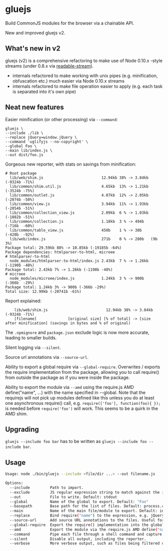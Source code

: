 # gluejs

Build CommonJS modules for the browser via a chainable API.

New and improved gluejs v2.

## What's new in v2

gluejs (v2) is a comprehensive refactoring to make use of Node 0.10.x -style streams (under 0.8.x via [readable-stream](https://github.com/isaacs/readable-stream)).

- internals refactored to make working with unix pipes (e.g. minification, obfuscation etc.) much easier via Node 0.10.x streams
- internals refactored to make file operation easier to apply (e.g. each task is separated into it's own pipe)

## Neat new features

Easier minification (or other processing) via `--command`:

    gluejs \
    --include ./lib \
    --replace jQuery=window.jQuery \
    --command 'uglifyjs --no-copyright' \
    --global Foo \
    --main lib/index.js \
    --out dist/foo.js

Gorgeous new reporter, with stats on savings from minification:

    # Root package
      lib/web/shim.js                          12.94kb 38% -> 3.84kb (-9324b -71%)
      lib/common/shim.util.js                  4.65kb  13% -> 1.21kb (-3524b -75%)
      lib/common/outlet.js                     4.07kb  12% -> 2.05kb (-2074b -50%)
      lib/common/view.js                       3.94kb  11% -> 1.93kb (-2054b -51%)
      lib/common/collection_view.js            2.09kb  6 % -> 1.03kb (-1082b -51%)
      lib/common/collection.js                 1.18kb  3 % -> 494b   (-716b  -60%)
      lib/common/table_view.js                 458b    1 % -> 38b    (-420b  -92%)
      lib/web/index.js                         271b    0 % -> 280b   (9b     3%)
    Package total: 29.59kb 88% -> 10.85kb (-19185b -64%)
    Package dependencies: htmlparser-to-html, microee
    # htmlparser-to-html
      node_modules/htmlparser-to-html/index.js 2.43kb  7 % -> 1.26kb (-1190b -48%)
    Package total: 2.43kb 7% -> 1.26kb (-1190b -48%)
    # microee
      node_modules/microee/index.js            1.24kb  3 % -> 900b   (-366b  -29%)
    Package total: 1.24kb 3% -> 900b (-366b -29%)
    Total size: 12.99kb (-20741b -61%)

Report explained:

        lib/web/shim.js                          12.94kb 38% -> 3.84kb (-9324b -71%)
        [filename]              [original size] [% of total] -> [size after minification] (savings in bytes and % of original)

The `.npmignore` and `package.json` exclude logic is now more accurate, leading to smaller builds.

Silent logging via `--silent`.

Source url annotations via `--source-url`.

Ability to export a global require via `--global-require`. Overwrites / exports the require implementation from the package, allowing you to call require() from outside the package as if you were inside the package.

Ability to export the module via `--amd` using the require.js AMD define("name", ...) with the name specified in --global. Note that the requirejs will not pick up modules defined like this unless you do at least one asynchronous require() call, e.g. `require(['foo'], function(foo){ });` is needed before `require('foo')` will work. This seems to be a quirk in the AMD shim.

## Upgrading

`gluejs --include foo bar` has to be written as `gluejs --include foo --include bar`.

## Usage

````bash
Usage: node ./bin/gluejs --include <file/dir ...> --out filename.js

Options:
  --include         Path to import.                                                                                                                                                                                                                [required]
  --exclude         JS regular expression string to match against the included paths
  --out             File to write. Default: stdout
  --global          Name of the global to export. Default: "Foo"
  --basepath        Base path for the list of files. Default: process.cwd().                                                                                                                                                                       [default: "/home/m/mnt/gluejs"]
  --main            Name of the main file/module to export. Default: index.js                                                                                                                                                                      [default: "index.js"]
  --replace         Bind require("name") to the expression, e.g. jQuery to window.$.
  --source-url      Add source URL annotations to the files. Useful for development, but note that they are not compatible with IE.
  --global-require  Export the require() implementation into the global space.
  --amd             Export the module via the require.js AMD define("name", ...) using the name specified in --global. Note that the requirejs will not pick up modules defined like this unless you do at least one asynchronous require() call.
  --command         Pipe each file through a shell command and capture the output (e.g. --command "uglifyjs --no-copyright").
  --silent          Disable all output, including the reporter.
  --verbose         More verbose output, such as files being filtered out and processed.
````
